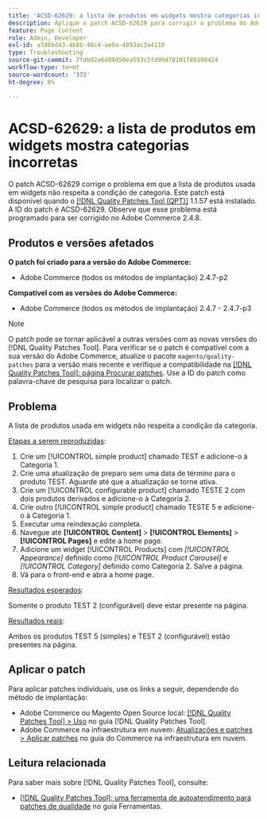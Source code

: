 ```yaml
---
title: 'ACSD-62629: a lista de produtos em widgets mostra categorias incorretas'
description: Aplique o patch ACSD-62629 para corrigir o problema do Adobe Commerce em que uma lista de produtos usada em widgets não respeita a condição de categoria.
feature: Page Content
role: Admin, Developer
exl-id: a7d6bd43-4b8b-48c4-ae9a-4093ac3a4110
type: Troubleshooting
source-git-commit: 7fdb02a6d89d50ea593c5fd99d78101f89198424
workflow-type: tm+mt
source-wordcount: '372'
ht-degree: 0%

---
```


# ACSD-62629: a lista de produtos em widgets mostra categorias incorretas

O patch ACSD-62629 corrige o problema em que a lista de produtos usada em widgets não respeita a condição de categoria. Este patch está disponível quando o [[!DNL Quality Patches Tool (QPT)]](/help/tools/quality-patches-tool/quality-patches-tool-to-self-serve-quality-patches.md) 1.1.57 está instalado. A ID do patch é ACSD-62629. Observe que esse problema está programado para ser corrigido no Adobe Commerce 2.4.8.

## Produtos e versões afetados

**O patch foi criado para a versão do Adobe Commerce:**

* Adobe Commerce (todos os métodos de implantação) 2.4.7-p2

**Compatível com as versões do Adobe Commerce:**

* Adobe Commerce (todos os métodos de implantação) 2.4.7 - 2.4.7-p3

>[!NOTE]
>
>O patch pode se tornar aplicável a outras versões com as novas versões do [!DNL Quality Patches Tool]. Para verificar se o patch é compatível com a sua versão do Adobe Commerce, atualize o pacote `magento/quality-patches` para a versão mais recente e verifique a compatibilidade na [[!DNL Quality Patches Tool]: página Procurar patches](https://experienceleague.adobe.com/tools/commerce-quality-patches/index.html). Use a ID do patch como palavra-chave de pesquisa para localizar o patch.

## Problema

A lista de produtos usada em widgets não respeita a condição da categoria.

<u>Etapas a serem reproduzidas</u>:

1. Crie um [!UICONTROL simple product] chamado TEST e adicione-o à Categoria 1.
1. Crie uma atualização de preparo sem uma data de término para o produto TEST. Aguarde até que a atualização se torne ativa.
1. Crie um [!UICONTROL configurable product] chamado TESTE 2 com dois produtos derivados e adicione-o à Categoria 2.
1. Crie outro [!UICONTROL simple product] chamado TESTE 5 e adicione-o à Categoria 1.
1. Executar uma reindexação completa.
1. Navegue até **[!UICONTROL Content]** > **[!UICONTROL Elements]** > **[!UICONTROL Pages]** e edite a home page.
1. Adicione um widget [!UICONTROL Products] com *[!UICONTROL Appearance]* definido como *[!UICONTROL Product Carousel]* e *[!UICONTROL Category]* definido como Categoria 2. Salve a página.
1. Vá para o front-end e abra a home page.

<u>Resultados esperados</u>:

Somente o produto TEST 2 (configurável) deve estar presente na página.

<u>Resultados reais</u>:

Ambos os produtos TEST 5 (simples) e TEST 2 (configurável) estão presentes na página.

## Aplicar o patch

Para aplicar patches individuais, use os links a seguir, dependendo do método de implantação:

* Adobe Commerce ou Magento Open Source local: [[!DNL Quality Patches Tool] > Uso](/help/tools/quality-patches-tool/usage.md) no guia [!DNL Quality Patches Tool].
* Adobe Commerce na infraestrutura em nuvem: [Atualizações e patches > Aplicar patches](https://experienceleague.adobe.com/docs/commerce-cloud-service/user-guide/develop/upgrade/apply-patches.html) no guia do Commerce na infraestrutura em nuvem.


## Leitura relacionada

Para saber mais sobre [!DNL Quality Patches Tool], consulte:

* [[!DNL Quality Patches Tool]: uma ferramenta de autoatendimento para patches de qualidade](/help/tools/quality-patches-tool/quality-patches-tool-to-self-serve-quality-patches.md) no guia Ferramentas.
